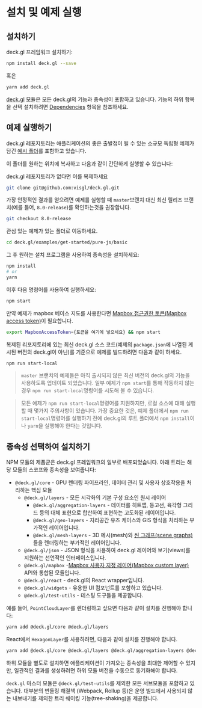 # 설치 및 예제 실행

## 설치하기

deck.gl 프레임워크 설치하기:

```bash
npm install deck.gl --save
```

혹은

```bash
yarn add deck.gl
```

[deck.gl](https://www.npmjs.com/package/deck.gl) 모듈은 모든 deck.gl의 기능과 종속성이 포함하고 있습니다. 기능의 하위 항목을 선택 설치하려면 [Dependencies](#selectively-install-dependencies) 항목을 참조하세요.

## 예제 실행하기
deck.gl 레포지토리는 애플리케이션의 좋은 출발점이 될 수 있는 소규모 독립형 예제가 담긴 [예시 폴더](https://github.com/visgl/deck.gl/tree/master/examples)를 포함하고 있습니다.

이 폴더를 원하는 위치에 복사하고 다음과 같이 간단하게 실행할 수 있습니다:

deck.gl 레포지토리가 없다면 이를 복제하세요

```bash
git clone git@github.com:visgl/deck.gl.git
```

가장 안정적인 결과를 얻으려면 예제를 실행할 때 `master`브랜치 대신 최신 릴리즈 브랜치(예를 들어, `8.0-release`)를 확인하는것을 권장합니다.

```bash
git checkout 8.0-release
```

관심 있는 예제가 있는 폴더로 이동하세요.

```bash
cd deck.gl/examples/get-started/pure-js/basic
```

그 후 원하는 설치 프로그램을 사용하여 종속성을 설치하세요:

```bash
npm install
# or
yarn
```

이후 다음 명령어를 사용하여 실행하세요:

```bash
npm start
```

만약 예제가 mapbox 베이스 지도를 사용한다면 [Mapbox 접근권한 토큰(Mapbox access token)](./using-with-map.md)이 필요합니다.

```bash
export MapboxAccessToken={토큰을 여기에 넣으세요} && npm start
```

복제된 리포지토리에 있는 최신 deck.gl 소스 코드(예제의 `package.json`에 나열된 게시된 버전의 deck.gl이 아닌)를 기준으로 예제를 빌드하려면 다음과 같이 하세요.

```bash
npm run start-local
```

> `master` 브랜치의 예제들은 아직 출시되지 않은 최신 버전의 deck.gl의 기능을 사용하도록 업데이트 되었습니다. 일부 예제가 `npm start`를 통해 작동하지 않는 경우 `npm run start-local`명령어를 시도해 볼 수 있습니다.

> 모든 예제가 `npm run start-local`명령어를 지원하지만, 로컬 소스에 대해 실행할 때 몇가지 주의사항이 있습니다. 가장 중요한 것은, 예제 폴더에서 `npm run start-local`명령어를 실행하기 전에 deck.gl의 루트 폴더에서 `npm install`이나 `yarn`을 실행해야 한다는 것입니다.


## 종속성 선택하여 설치하기

NPM 모듈의 제품군은 deck.gl 프레임워크의 일부로 배포되었습니다. 아래 트리는 해당 모듈의 스코프와 종속성을 보여줍니다:

- `@deck.gl/core` - GPU 렌더링 파이프라인, 데이터 관리 및 사용자 상호작용을 처리하는 핵심 모듈
  + `@deck.gl/layers` -  모든 시각화의 기본 구성 요소인 원시 레이어
    * `@deck.gl/aggregation-layers` - 데이터를 히트맵, 등고선, 육각형 그리드 등의 대체 표현으로 합산하여 표현하는 고도화된 레이어입니다.
    * `@deck.gl/geo-layers` - 지리공간 유즈 케이스와 GIS 형식을 처리하는 부가적인 레이어입니다.
    * `@deck.gl/mesh-layers` - 3D 메시(mesh)와 [씬 그래프(scene graphs)](https://en.wikipedia.org/wiki/Scene_graph)들을 렌더링하는 부가적인 레이어입니다.
  + `@deck.gl/json` - JSON 형식을 사용하여 deck.gl 레이어와 보기(views)를 지원하는 선언적인 인터페이스입니다.
  + `@deck.gl/mapbox` -[Mapbox 사용자 지정 레이어(Mapbox custom layer)](../api-reference/mapbox/overview.md) API와 통합된 모듈입니다.
  + `@deck.gl/react` - deck.gl의 React wrapper입니다.
  + `@deck.gl/widgets` - 유용한 UI 컴포넌트를 포함하고 있습니다.
  + `@deck.gl/test-utils` - 테스팅 도구들을 제공합니다.


예를 들어, `PointCloudLayer`를 렌더링하고 싶으면 다음과 같이 설치를 진행해야 합니다:

```bash
yarn add @deck.gl/core @deck.gl/layers
```

React에서 `HexagonLayer`를 사용하려면, 다음과 같이 설치를 진행해야 합니다.

```bash
yarn add @deck.gl/core @deck.gl/layers @deck.gl/aggregation-layers @deck.gl/react
```

하위 모듈을 별도로 설치하면 애플리케이션이 가져오는 종속성을 최대한 제어할 수 있지만, 일관적인 결과를 생성하려면 하위 모듈 버전을 수동으로 동기화해야 합니다.

`deck.gl` 마스터 모듈은 `@deck.gl/test-utils`를 제외한 모든 서브모듈을 포함하고 있습니다. 대부분의 번들링 해결책 (Webpack, Rollup 등)은 운영 빌드에서 사용되지 않는 내보내기를 제외한 트리 쉐이킹 기능(tree-shaking)을 제공합니다.

